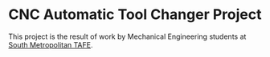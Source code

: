 # CNC Automatic Tool Changer Project
This project is the result of work by Mechanical Engineering students at [South Metropolitan TAFE](http://www.southmetrotafe.wa.edu.au).
